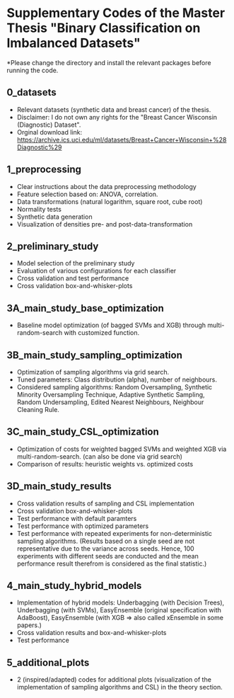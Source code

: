 # Supplementary Codes of the Master Thesis "Binary Classification on Imbalanced Datasets"

*Please change the directory and install the relevant packages before running the code.

## 0_datasets
- Relevant datasets (synthetic data and breast cancer) of the thesis.
- Disclaimer: I do not own any rights for the "Breast Cancer Wisconsin (Diagnostic) Dataset".
- Orginal download link: https://archive.ics.uci.edu/ml/datasets/Breast+Cancer+Wisconsin+%28Diagnostic%29

## 1_preprocessing
- Clear instructions about the data preprocessing methodology
- Feature selection based on: ANOVA, correlation.
- Data transformations (natural logarithm, square root, cube root)
- Normality tests
- Synthetic data generation
- Visualization of densities pre- and post-data-transformation

## 2_preliminary_study
- Model selection of the preliminary study
- Evaluation of various configurations for each classifier
- Cross validation and test performance
- Cross validation box-and-whisker-plots

## 3A_main_study_base_optimization
- Baseline model optimization (of bagged SVMs and XGB) through multi-random-search with customized function.

## 3B_main_study_sampling_optimization
- Optimization of sampling algorithms via grid search.
- Tuned parameters: Class distribution (alpha), number of neighbours.
- Considered sampling algorithms: Random Oversampling, Synthetic Minority Oversampling Technique, Adaptive Synthetic Sampling, Random Undersampling, Edited Nearest Neighbours, Neighbour Cleaning Rule.

## 3C_main_study_CSL_optimization
- Optimization of costs for weighted bagged SVMs and weighted XGB via multi-random-search. (can also be done via grid search)
- Comparison of results: heuristic weights vs. optimized costs

## 3D_main_study_results
- Cross validation results of sampling and CSL implementation
- Cross validation box-and-whisker-plots
- Test performance with default paramters
- Test performance with optimized parameters
- Test performance with repeated experiments for non-deterministic sampling algorithms. (Results based on a single seed are not representative due to the variance across seeds. Hence, 100 experiments with different seeds are conducted and the mean performance result therefrom is considered as the final statistic.)

## 4_main_study_hybrid_models
- Implementation of hybrid models: Underbagging (with Decision Trees), Underbagging (with SVMs), EasyEnsemble (original specification with AdaBoost), EasyEnsemble (with XGB => also called xEnsemble in some papers.)
- Cross validation results and box-and-whisker-plots
- Test performance

## 5_additional_plots
- 2 (inspired/adapted) codes for additional plots (visualization of the implementation of sampling algorithms and CSL) in the theory section.
